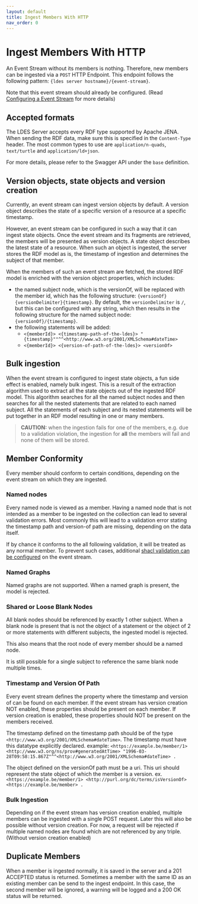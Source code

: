 ```yaml
---
layout: default
title: Ingest Members With HTTP
nav_order: 0
---
```


# Ingest Members With HTTP

An Event Stream without its members is nothing. Therefore, new members can be ingested via
a `POST` HTTP Endpoint. This endpoint follows the following pattern:
`{ldes server hostname}/{event-stream}`.

Note that this event stream should already be configured.
(Read [Configuring a Event Stream](../configuration/event-stream) for more details)

## Accepted formats

The LDES Server accepts every RDF type supported by Apache JENA.
When sending the RDF data, make sure this is specified in the `Content-Type` header.
The most common types to use are `application/n-quads`, `text/turtle` and `application/ld+json`.

For more details, please refer to the Swagger API under the `base` definition.

## Version objects, state objects and version creation

Currently, an event stream can ingest version objects by default. A version object describes the state of a specific
version of a resource at a specific timestamp.

However, an event stream can be configured in such a way that it can ingest state objects. Once the event stream and
its fragments are retrieved, the members will be presented as version objects. A state object describes the latest state
of a resource. When such an object is ingested, the server stores the RDF model as is, the timestamp of ingestion and
determines the subject of that member.

When the members of such an event stream are fetched, the stored RDF model is enriched with the version object
properties,
which includes:

- the named subject node, which is the versionOf, will be replaced with the member id, which has the following
  structure: `{versionOf}{versionDelimiter}{timestamp}`. By default, the `versionDelimiter` is `/`, but this can be
  configured with any string, which then results in the following structure for the named subject node:
  `{versionOf}/{timestamp}`.
- the following statements will be added:
    * `<{memberId}> <{timestamp-path-of-the-ldes}> "{timestamp}""^^<http://www.w3.org/2001/XMLSchema#dateTime>`
    * `<{memberId}> <{version-of-path-of-the-ldes}> <versionOf>`

## Bulk ingestion

When the event stream is configured to ingest state objects, a fun side effect is enabled, namely bulk ingest. This is a
result of the extraction algorithm used to extract all the state objects out of the ingested RDF model. This algorithm
searches for all the named subject nodes and then searches for all the nested statements that are related to each named
subject. All the statements of each subject and its nested statements will be put together in an RDF model resulting in
one or many members.

> **CAUTION:** when the ingestion fails for one of the members, e.g. due to a validation violation,
> the ingestion for **all** the members will fail and none of them will be stored.

## Member Conformity

Every member should conform to certain conditions, depending on the event stream on which they are ingested.

### Named nodes

Every named node is viewed as a member.
Having a named node that is not intended as a member to be ingested on the collection can lead to several validation
errors.
Most commonly this will lead to a validation error stating the timestamp path and version-of path are missing, depending
on the data itself.

If by chance it conforms to the all following validation, it will be treated as any normal member.
To prevent such cases,
additional [shacl validation can be configured](../configuration/event-stream#configuring-a-shacl-shape) on the event
stream.

### Named Graphs

Named graphs are not supported.
When a named graph is present, the model is rejected.

### Shared or Loose Blank Nodes

All blank nodes should be referenced by exactly 1 other subject.
When a blank node is present that is not the object of a statement or the object of 2 or more statements with different
subjects, the ingested model is rejected.

This also means that the root node of every member should be a named node.

It is still possible for a single subject to reference the same blank node multiple times.

### Timestamp and Version Of Path

Every event stream defines the property where the timestamp and version of can be found on each member.
If the event stream has version creation NOT enabled, these properties should be present on each member.
If version creation is enabled, these properties should NOT be present on the members received.

The timestamp defined on the timestamp path should be of the type `<http://www.w3.org/2001/XMLSchema#dateTime>`.
The timestamp must have this datatype explicitly declared.
example:
`<https://example.be/member/1> <http://www.w3.org/ns/prov#generatedAtTime> "1996-03-28T09:58:15.867Z"^^<http://www.w3.org/2001/XMLSchema#dateTime> .`

The object defined on the versionOf path must be a uri. This uri should represent the state object of which the member
is a version.
ex. `<https://example.be/member/1> <http://purl.org/dc/terms/isVersionOf> <https://example.be/member> .`

### Bulk Ingestion

Depending on if the event stream has version creation enabled, multiple members can be ingested with a single POST
request.
Later this will also be possible without version creation.
For now, a request will be rejected if multiple named nodes are found which are not referenced by any triple. (Without
version creation enabled)

## Duplicate Members

When a member is ingested normally, it is saved in the server and a 201 ACCEPTED status is returned.
Sometimes a member with the same ID as an existing member can be send to the ingest endpoint.
In this case, the second member will be ignored, a warning will be logged and a 200 OK status will be returned.